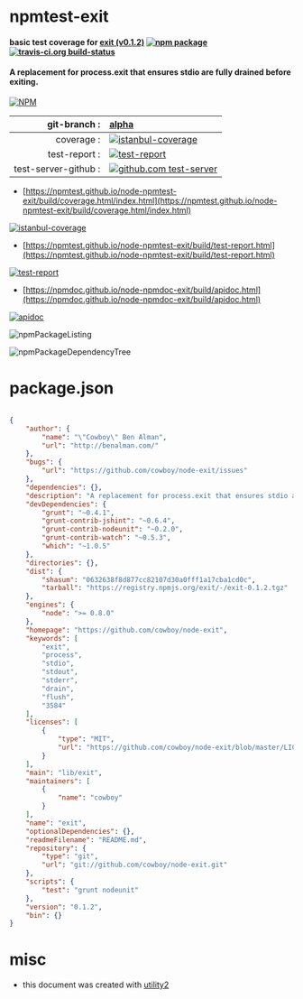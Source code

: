 # npmtest-exit

#### basic test coverage for  [exit (v0.1.2)](https://github.com/cowboy/node-exit)  [![npm package](https://img.shields.io/npm/v/npmtest-exit.svg?style=flat-square)](https://www.npmjs.org/package/npmtest-exit) [![travis-ci.org build-status](https://api.travis-ci.org/npmtest/node-npmtest-exit.svg)](https://travis-ci.org/npmtest/node-npmtest-exit)

#### A replacement for process.exit that ensures stdio are fully drained before exiting.

[![NPM](https://nodei.co/npm/exit.png?downloads=true&downloadRank=true&stars=true)](https://www.npmjs.com/package/exit)

| git-branch : | [alpha](https://github.com/npmtest/node-npmtest-exit/tree/alpha)|
|--:|:--|
| coverage : | [![istanbul-coverage](https://npmtest.github.io/node-npmtest-exit/build/coverage.badge.svg)](https://npmtest.github.io/node-npmtest-exit/build/coverage.html/index.html)|
| test-report : | [![test-report](https://npmtest.github.io/node-npmtest-exit/build/test-report.badge.svg)](https://npmtest.github.io/node-npmtest-exit/build/test-report.html)|
| test-server-github : | [![github.com test-server](https://npmtest.github.io/node-npmtest-exit/GitHub-Mark-32px.png)](https://npmtest.github.io/node-npmtest-exit/build/app/index.html) | | build-artifacts : | [![build-artifacts](https://npmtest.github.io/node-npmtest-exit/glyphicons_144_folder_open.png)](https://github.com/npmtest/node-npmtest-exit/tree/gh-pages/build)|

- [https://npmtest.github.io/node-npmtest-exit/build/coverage.html/index.html](https://npmtest.github.io/node-npmtest-exit/build/coverage.html/index.html)

[![istanbul-coverage](https://npmtest.github.io/node-npmtest-exit/build/screenCapture.buildCi.browser.%252Ftmp%252Fbuild%252Fcoverage.lib.html.png)](https://npmtest.github.io/node-npmtest-exit/build/coverage.html/index.html)

- [https://npmtest.github.io/node-npmtest-exit/build/test-report.html](https://npmtest.github.io/node-npmtest-exit/build/test-report.html)

[![test-report](https://npmtest.github.io/node-npmtest-exit/build/screenCapture.buildCi.browser.%252Ftmp%252Fbuild%252Ftest-report.html.png)](https://npmtest.github.io/node-npmtest-exit/build/test-report.html)

- [https://npmdoc.github.io/node-npmdoc-exit/build/apidoc.html](https://npmdoc.github.io/node-npmdoc-exit/build/apidoc.html)

[![apidoc](https://npmdoc.github.io/node-npmdoc-exit/build/screenCapture.buildCi.browser.%252Ftmp%252Fbuild%252Fapidoc.html.png)](https://npmdoc.github.io/node-npmdoc-exit/build/apidoc.html)

![npmPackageListing](https://npmtest.github.io/node-npmtest-exit/build/screenCapture.npmPackageListing.svg)

![npmPackageDependencyTree](https://npmtest.github.io/node-npmtest-exit/build/screenCapture.npmPackageDependencyTree.svg)



# package.json

```json

{
    "author": {
        "name": "\"Cowboy\" Ben Alman",
        "url": "http://benalman.com/"
    },
    "bugs": {
        "url": "https://github.com/cowboy/node-exit/issues"
    },
    "dependencies": {},
    "description": "A replacement for process.exit that ensures stdio are fully drained before exiting.",
    "devDependencies": {
        "grunt": "~0.4.1",
        "grunt-contrib-jshint": "~0.6.4",
        "grunt-contrib-nodeunit": "~0.2.0",
        "grunt-contrib-watch": "~0.5.3",
        "which": "~1.0.5"
    },
    "directories": {},
    "dist": {
        "shasum": "0632638f8d877cc82107d30a0fff1a17cba1cd0c",
        "tarball": "https://registry.npmjs.org/exit/-/exit-0.1.2.tgz"
    },
    "engines": {
        "node": ">= 0.8.0"
    },
    "homepage": "https://github.com/cowboy/node-exit",
    "keywords": [
        "exit",
        "process",
        "stdio",
        "stdout",
        "stderr",
        "drain",
        "flush",
        "3584"
    ],
    "licenses": [
        {
            "type": "MIT",
            "url": "https://github.com/cowboy/node-exit/blob/master/LICENSE-MIT"
        }
    ],
    "main": "lib/exit",
    "maintainers": [
        {
            "name": "cowboy"
        }
    ],
    "name": "exit",
    "optionalDependencies": {},
    "readmeFilename": "README.md",
    "repository": {
        "type": "git",
        "url": "git://github.com/cowboy/node-exit.git"
    },
    "scripts": {
        "test": "grunt nodeunit"
    },
    "version": "0.1.2",
    "bin": {}
}
```



# misc
- this document was created with [utility2](https://github.com/kaizhu256/node-utility2)
